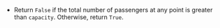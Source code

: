 -   Return `False` if the total number of passengers at any point is greater than `capacity`. Otherwise, return `True`.

